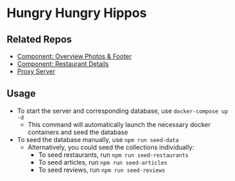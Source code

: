 # Hungry Hungry Hippos

## Related Repos

  - [Component: Overview Photos & Footer](https://github.com/hungry-hungry-hippos/service_TD)
  - [Component: Restaurant Details](https://github.com/hungry-hungry-hippos/service-KC)
  - [Proxy Server](https://github.com/hungry-hungry-hippos/proxy-KC)


## Usage

- To start the server and corresponding database, use `docker-compose up -d`
  - This command will automatically launch the necessary docker containers and seed the database
- To seed the database manually, use `npm run seed-data`
  - Alternatively, you could seed the collections individually:
    - To seed restaurants, run `npm run seed-restaurants`
    - To seed articles, run `npm run seed-articles`
    - To seed reviews, run `npm run seed-reviews`
